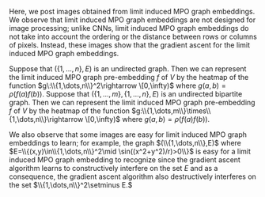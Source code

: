 Here, we post images obtained from limit induced MPO graph embeddings. We observe that limit induced MPO graph embeddings are not designed for image processing; unlike CNNs, limit induced MPO graph embeddings do not take into account the ordering or the distance between rows or columns of pixels. Instead, these images show that the gradient ascent for the limit induced MPO graph embeddings.

Suppose that $(\{1,\dots,n\},E)$ is an undirected graph. Then we can represent the limit induced MPO graph pre-embedding $f$ of $V$ by the heatmap of the function $g\:\\{1,\dots,n\\}^2\rightarrow \[0,\infty)$ where $g(a,b)=\rho(f(a)f(b))$. Suppose that $(\{1,\dots,m\},\{1,\dots,n\},E)$ is an undirected bipartite graph. Then we can represent the limit induced MPO graph pre-embedding $f$ of $V$ by the heatmap of the function $g:\\{1,\dots,m\\}\times\\{1,\dots,n\\}\rightarrow \[0,\infty)$ where $g(a,b)=\rho(f(a)f(b))$.

We also observe that some images are easy for limit induced MPO graph embeddings to learn; for example, the graph $(\\{1,\dots,n\\},E)$ where $E=\\{(x,y)\in\\{1,\dots,n\\}^2\mid \sin((x^2+y^2)/r)>0\\}$ is easy for a limit induced MPO graph embedding to recognize since the gradient ascent algorithm learns to constructively interfere on the set $E$ and as a consequence, the gradient ascent algorithm also destructively interferes on the set $\\{1,\dots,n\\}^2\setminus E.$
